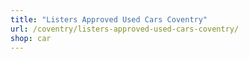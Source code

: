 ```yaml
---
title: "Listers Approved Used Cars Coventry"
url: /coventry/listers-approved-used-cars-coventry/
shop: car
---
```

